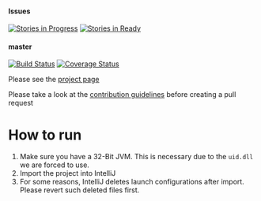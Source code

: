 #### Issues
[![Stories in Progress](https://badge.waffle.io/micheljung/downlords-faf-client.png?label=in%20progress&title=In%20Progress)](https://waffle.io/micheljung/downlords-faf-client)
[![Stories in Ready](https://badge.waffle.io/micheljung/downlords-faf-client.png?label=Ready&title=Up%20For%20Grabs)](https://waffle.io/micheljung/downlords-faf-client)
#### master
[![Build Status](https://travis-ci.org/micheljung/downlords-faf-client.svg?branch=master)](https://travis-ci.org/micheljung/downlords-faf-client)
[![Coverage Status](https://coveralls.io/repos/micheljung/downlords-faf-client/badge.svg)](https://coveralls.io/r/micheljung/downlords-faf-client)

Please see the [project page](http://micheljung.github.io/downlords-faf-client/)

Please take a look at the [contribution guidelines](https://github.com/micheljung/downlords-faf-client/wiki/Contribution-guidelines) before creating a pull request


# How to run

1. Make sure you have a 32-Bit JVM. This is necessary due to the `uid.dll` we are forced to use.
1. Import the project into IntelliJ
1. For some reasons, IntelliJ deletes launch configurations after import. Please revert such deleted files first.
